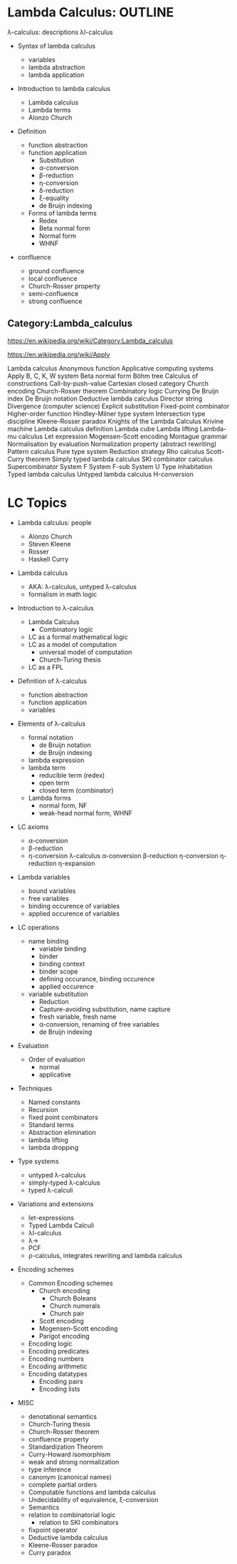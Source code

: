 # Lambda Calculus: OUTLINE

λ-calculus: descriptions
λI-calculus

* Syntax of lambda calculus
  - variables
  - lambda abstraction
  - lambda application

* Introduction to lambda calculus
  - Lambda calculus
  - Lambda terms
  - Alonzo Church

* Definition
  - function abstraction
  - function application
      - Substitution
      - α-conversion
      - β-reduction
      - η-conversion
      - δ-reduction
      - ξ-equality
      - de Bruijn indexing
  - Forms of lambda terms
      - Redex
      - Beta normal form
      - Normal form
      - WHNF
* confluence
  - ground confluence
  - local confluence
  - Church-Rosser property
  - semi-confluence
  - strong confluence


## Category:Lambda_calculus

https://en.wikipedia.org/wiki/Category:Lambda_calculus

https://en.wikipedia.org/wiki/Apply

Lambda calculus
Anonymous function
Applicative computing systems
Apply
B, C, K, W system
Beta normal form
Böhm tree
Calculus of constructions
Call-by-push-value
Cartesian closed category
Church encoding
Church-Rosser theorem
Combinatory logic
Currying
De Bruijn index
De Bruijn notation
Deductive lambda calculus
Director string
Divergence (computer science)
Explicit substitution
Fixed-point combinator
Higher-order function
Hindley-Milner type system
Intersection type discipline
Kleene-Rosser paradox
Knights of the Lambda Calculus
Krivine machine
Lambda calculus definition
Lambda cube
Lambda lifting
Lambda-mu calculus
Let expression
Mogensen-Scott encoding
Montague grammar
Normalisation by evaluation
Normalization property (abstract rewriting)
Pattern calculus
Pure type system
Reduction strategy
Rho calculus
Scott-Curry theorem
Simply typed lambda calculus
SKI combinator calculus
Supercombinator
System F
System F-sub
System U
Type inhabitation
Typed lambda calculus
Untyped lambda calculus
Η-conversion


# LC Topics

* Lambda calculus: people
  - Alonzo Church
  - Steven Kleene
  - Rosser
  - Haskell Curry

* Lambda calculus
  - AKA: λ-calculus, untyped λ-calculus
  - formalism in math logic

* Introduction to λ-calculus
  - Lambda Calculus
    - Combinatory logic
  - LC as a formal mathematical logic
  - LC as a model of computation
    - universal model of computation
    - Church-Turing thesis
  - LC as a FPL

* Definition of λ-calculus
  - function abstraction
  - function application
  - variables

* Elements of λ-calculus
  - formal notation
    - de Bruijn notation
    - de Bruijn indexing
  - lambda expression
  - lambda term
    - reducible term (redex)
    - open term
    - closed term (combinator)
  - Lambda forms
    - normal form, NF
    - weak-head normal form, WHNF


* LC axioms
  - α-conversion
  - β-reduction
  - η-conversion
λ-calculus
α-conversion
β-reduction
η-conversion
η-reduction
η-expansion



* Lambda variables
  - bound variables
  - free variables
  - binding occurence of variables
  - applied occurence of variables

* LC operations
  - name binding
    - variable binding
    - binder
    - binding context
    - binder scope
    - defining occurance, binding occurence
    - applied occurence
  - variable substitution
    - Reduction
    - Capture-avoiding substitution, name capture
    - fresh variable, fresh name
    - α-conversion, renaming of free variables
    - de Bruijn indexing

* Evaluation
  - Order of evaluation
    - normal
    - applicative

* Techniques
  - Named constants
  - Recursion
  - fixed point combinators
  - Standard terms
  - Abstraction elimination
  - lambda lifting
  - lambda dropping

* Type systems
  - untyped λ-calculus
  - simply-typed λ-calculus
  - typed λ-calculi

* Variations and extensions
  - let-expressions
  - Typed Lambda Calculi
  - λI-calculus
  - λ→
  - PCF
  - ρ-calculus, integrates rewriting and lambda calculus

* Encoding schemes
  - Common Encoding schemes
    - Church encoding
      - Church Boleans
      - Church numerals
      - Church pair
    - Scott encoding
    - Mogensen-Scott encoding
    - Parigot encoding
  - Encoding logic
  - Encoding predicates
  - Encoding numbers
  - Encoding arithmetic
  - Encoding datatypes
    - Encoding pairs
    - Encoding lists

* MISC
  - denotational semantics
  - Church-Turing thesis
  - Church-Rosser theorem
  - confluence property
  - Standardization Theorem
  - Curry-Howard isomorphism
  - weak and strong normalization
  - type inference
  - canonym (canonical names)
  - complete partial orders
  - Computable functions and lambda calculus
  - Undecidability of equivalence, ξ-conversion
  - Semantics
  - relation to combinatorial logic
    - relation to SKI combinators
  - fixpoint operator
  - Deductive lambda calculus
  - Kleene-Rosser paradox
  - Curry paradox
